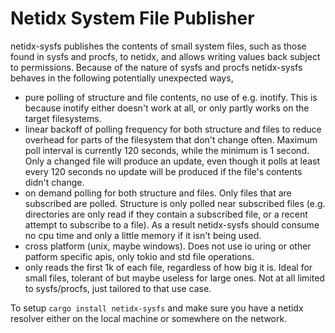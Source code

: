 # Netidx System File Publisher

netidx-sysfs publishes the contents of small system files, such as
those found in sysfs and procfs, to netidx, and allows writing values
back subject to permissions. Because of the nature of sysfs and procfs
netidx-sysfs behaves in the following potentially unexpected ways,

- pure polling of structure and file contents, no use of
  e.g. inotify. This is because inotify either doesn't work at all, or
  only partly works on the target filesystems.
- linear backoff of polling frequency for both structure and files to
  reduce overhead for parts of the filesystem that don't change
  often. Maximum poll interval is currently 120 seconds, while the
  minimum is 1 second. Only a changed file will produce an update,
  even though it polls at least every 120 seconds no update will be
  produced if the file's contents didn't change.
- on demand polling for both structure and files. Only files that are
  subscribed are polled. Structure is only polled near subscribed
  files (e.g. directories are only read if they contain a subscribed
  file, or a recent attempt to subscribe to a file). As a result
  netidx-sysfs should consume no cpu time and only a little memory if
  it isn't being used.
- cross platform (unix, maybe windows). Does not use io uring or other
  patform specific apis, only tokio and std file operations.
- only reads the first 1k of each file, regardless of how big it
  is. Ideal for small files, tolerant of but maybe useless for large
  ones. Not at all limited to sysfs/procfs, just tailored to that use
  case.

To setup `cargo install netidx-sysfs` and make sure you have a netidx
resolver either on the local machine or somewhere on the network.
